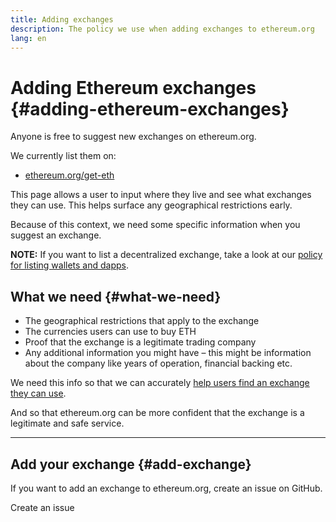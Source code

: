 ```yaml
---
title: Adding exchanges
description: The policy we use when adding exchanges to ethereum.org
lang: en
---
```


# Adding Ethereum exchanges {#adding-ethereum-exchanges}

Anyone is free to suggest new exchanges on ethereum.org.

We currently list them on:

- [ethereum.org/get-eth](/get-eth/)

This page allows a user to input where they live and see what exchanges they can use. This helps surface any geographical restrictions early.

Because of this context, we need some specific information when you suggest an exchange.

**NOTE:** If you want to list a decentralized exchange, take a look at our [policy for listing wallets and dapps](/contributing/adding-products/).

## What we need {#what-we-need}

- The geographical restrictions that apply to the exchange
- The currencies users can use to buy ETH
- Proof that the exchange is a legitimate trading company
- Any additional information you might have – this might be information about the company like years of operation, financial backing etc.

We need this info so that we can accurately [help users find an exchange they can use](/get-eth/#country-picker).

And so that ethereum.org can be more confident that the exchange is a legitimate and safe service.

---

## Add your exchange {#add-exchange}

If you want to add an exchange to ethereum.org, create an issue on GitHub.

<ButtonLink to="https://github.com/ethereum/ethereum-org-website/issues/new/choose">
  Create an issue
</ButtonLink>
